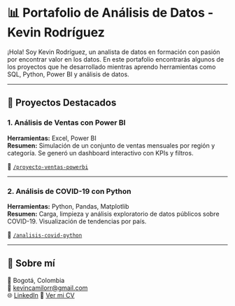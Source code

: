 # 📊 Portafolio de Análisis de Datos - Kevin Rodríguez

¡Hola! Soy Kevin Rodríguez, un analista de datos en formación con pasión por encontrar valor en los datos. En este portafolio encontrarás algunos de los proyectos que he desarrollado mientras aprendo herramientas como SQL, Python, Power BI y análisis de datos.

---

## 🚀 Proyectos Destacados

### 1. Análisis de Ventas con Power BI
**Herramientas:** Excel, Power BI  
**Resumen:** Simulación de un conjunto de ventas mensuales por región y categoría. Se generó un dashboard interactivo con KPIs y filtros.

📁 [`/proyecto-ventas-powerbi`](./proyecto-ventas-powerbi)

---

### 2. Análisis de COVID-19 con Python
**Herramientas:** Python, Pandas, Matplotlib  
**Resumen:** Carga, limpieza y análisis exploratorio de datos públicos sobre COVID-19. Visualización de tendencias por país.

📁 [`/analisis-covid-python`](./analisis-covid-python)

---

## 📄 Sobre mí

📍 Bogotá, Colombia  
📧 kevincamilorr@gmail.com  
🌐 [LinkedIn]([https://linkedin.com/in/tuusuario](https://www.linkedin.com/in/datacamilorivera/))  
📄 [Ver mi CV](./KevinRodriguez_CV.pdf)
